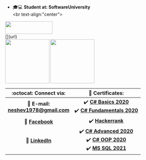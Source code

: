 - 🎓💻 **Student at: SoftwareUniversity**     
         <br text-align:"center">
<img width="150" height="40" src="https://visitor-badge.glitch.me/badge?page_id=NeshoNeshev">
    <br text-align:"center">[](url)
<div>
  <img height="140" align="left" src="https://github-readme-stats.vercel.app/api?username=NeshoNeshev&count_private=true&true&hide=issues&show_icons=true" />
  <img height="140" src="https://github-readme-stats.vercel.app/api/top-langs/?username=NeshoNeshev&layout=compact" />
</div>

| :octocat: Connect via:   | :scroll: Certificates:   |
| :-:   | :-:   |
| :e-mail: **E-mail:**<br/>**neshev1978@gmail.com**| :heavy_check_mark: [**C# Basics 2020**](https://softuni.bg/Certificates/Details/81412/b0fd4f49)<br/>:heavy_check_mark: [**C# Fundamentals 2020**](https://softuni.bg/Certificates/Details/86270/af5b5441)   |
| :blue_book: [**Facebook**](https://bg-bg.facebook.com/people/%D0%9D%D0%B5%D1%88%D0%BE-%D0%9D%D0%B5%D1%88%D0%B5%D0%B2/100000613655380)| :heavy_check_mark: [**Hackerrank**](https://www.hackerrank.com/certificates/ed43066f9350)   |
| 💼 [**LinkedIn**](https://www.linkedin.com/in/nesho-neshev-a86118200/)| :heavy_check_mark: [**C# Advanced 2020**](https://softuni.bg/Certificates/Details/90347/ca1dbd13)<br/>:heavy_check_mark: [**C# OOP 2020**](https://softuni.bg/Certificates/Details/95790/dac8a3e8) <br/>:heavy_check_mark: [**MS SQL 2021**]( https://softuni.bg/Certificates/Details/97911/108c0eeb) | 
